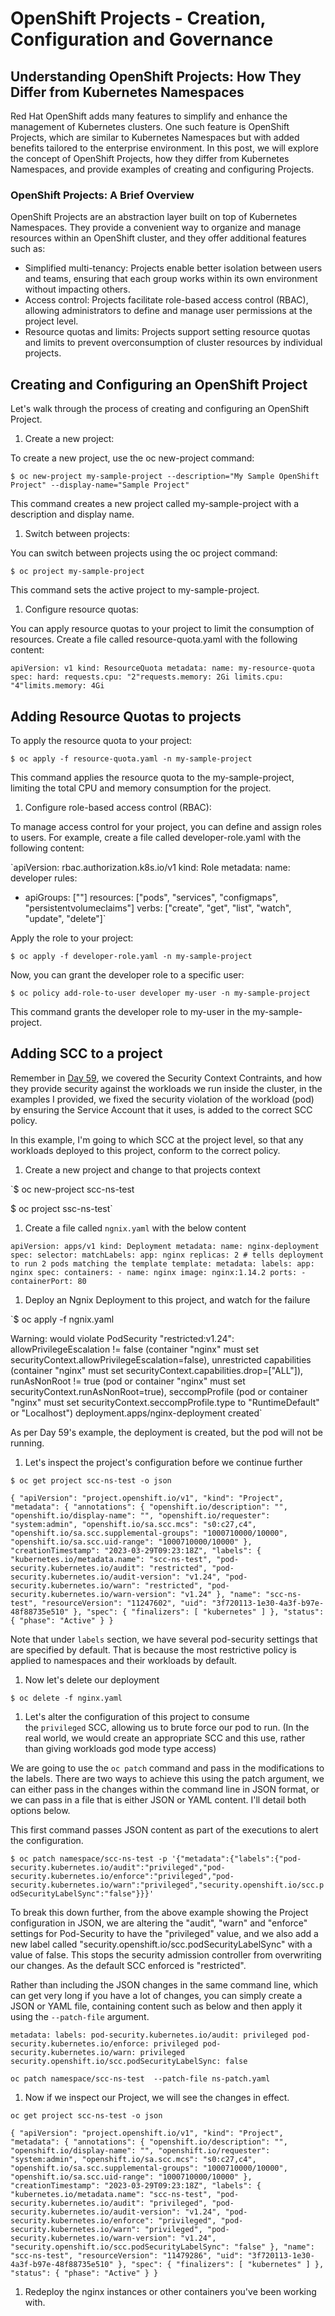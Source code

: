 # OpenShift Projects - Creation, Configuration and Governance

## Understanding OpenShift Projects: How They Differ from Kubernetes Namespaces

Red Hat OpenShift adds many features to simplify and enhance the management of Kubernetes clusters. One such feature is OpenShift Projects, which are similar to Kubernetes Namespaces but with added benefits tailored to the enterprise environment. In this post, we will explore the concept of OpenShift Projects, how they differ from Kubernetes Namespaces, and provide examples of creating and configuring Projects.

### OpenShift Projects: A Brief Overview

OpenShift Projects are an abstraction layer built on top of Kubernetes Namespaces. They provide a convenient way to organize and manage resources within an OpenShift cluster, and they offer additional features such as:

- Simplified multi-tenancy: Projects enable better isolation between users and teams, ensuring that each group works within its own environment without impacting others.
- Access control: Projects facilitate role-based access control (RBAC), allowing administrators to define and manage user permissions at the project level.
- Resource quotas and limits: Projects support setting resource quotas and limits to prevent overconsumption of cluster resources by individual projects.

## Creating and Configuring an OpenShift Project

Let's walk through the process of creating and configuring an OpenShift Project.

1. Create a new project:

To create a new project, use the oc new-project command:

`$ oc new-project my-sample-project --description="My Sample OpenShift Project" --display-name="Sample Project"`

This command creates a new project called my-sample-project with a description and display name.

1. Switch between projects:

You can switch between projects using the oc project command:

`$ oc project my-sample-project`

This command sets the active project to my-sample-project.

1. Configure resource quotas:

You can apply resource quotas to your project to limit the consumption of resources. Create a file called resource-quota.yaml with the following content:

`apiVersion: v1
kind: ResourceQuota
metadata:
  name: my-resource-quota
spec:
  hard:
    requests.cpu: "2"requests.memory: 2Gi
    limits.cpu: "4"limits.memory: 4Gi`

## Adding Resource Quotas to projects

To apply the resource quota to your project:

`$ oc apply -f resource-quota.yaml -n my-sample-project`

This command applies the resource quota to the my-sample-project, limiting the total CPU and memory consumption for the project.

1. Configure role-based access control (RBAC):

To manage access control for your project, you can define and assign roles to users. For example, create a file called developer-role.yaml with the following content:

`apiVersion: rbac.authorization.k8s.io/v1
kind: Role
metadata:
  name: developer
rules:
- apiGroups: [""]
  resources: ["pods", "services", "configmaps", "persistentvolumeclaims"]
  verbs: ["create", "get", "list", "watch", "update", "delete"]`

Apply the role to your project:

`$ oc apply -f developer-role.yaml -n my-sample-project`

Now, you can grant the developer role to a specific user:

`$ oc policy add-role-to-user developer my-user -n my-sample-project`

This command grants the developer role to my-user in the my-sample-project.

## Adding SCC to a project

Remember in [Day 59](https://github.com/MichaelCade/90DaysOfDevOps/blob/main/2023/day59.md), we covered the Security Context Contraints, and how they provide security against the workloads we run inside the cluster, in the examples I provided, we fixed the security violation of the workload (pod) by ensuring the Service Account that it uses, is added to the correct SCC policy.

In this example, I'm going to which SCC at the project level, so that any workloads deployed to this project, conform to the correct policy.

1. Create a new project and change to that projects context

`$ oc new-project scc-ns-test

$ oc project ssc-ns-test`

1. Create a file called `ngnix.yaml` with the below content

`apiVersion: apps/v1
kind: Deployment
metadata:
  name: nginx-deployment
spec:
  selector:
    matchLabels:
      app: nginx
  replicas: 2 # tells deployment to run 2 pods matching the template
  template:
    metadata:
      labels:
        app: nginx
    spec:
      containers:
      - name: nginx
        image: nginx:1.14.2
        ports:
        - containerPort: 80`

1. Deploy an Ngnix Deployment to this project, and watch for the failure

`$ oc apply -f ngnix.yaml

Warning: would violate PodSecurity "restricted:v1.24": allowPrivilegeEscalation != false (container "nginx" must set securityContext.allowPrivilegeEscalation=false), unrestricted capabilities (container "nginx" must set securityContext.capabilities.drop=["ALL"]), runAsNonRoot != true (pod or container "nginx" must set securityContext.runAsNonRoot=true), seccompProfile (pod or container "nginx" must set securityContext.seccompProfile.type to "RuntimeDefault" or "Localhost")
deployment.apps/nginx-deployment created`

As per Day 59's example, the deployment is created, but the pod will not be running.

1. Let's inspect the project's configuration before we continue further

`$ oc get project scc-ns-test -o json`

`{
    "apiVersion": "project.openshift.io/v1",
    "kind": "Project",
    "metadata": {
        "annotations": {
            "openshift.io/description": "",
            "openshift.io/display-name": "",
            "openshift.io/requester": "system:admin",
            "openshift.io/sa.scc.mcs": "s0:c27,c4",
            "openshift.io/sa.scc.supplemental-groups": "1000710000/10000",
            "openshift.io/sa.scc.uid-range": "1000710000/10000"
        },
        "creationTimestamp": "2023-03-29T09:23:18Z",
        "labels": {
            "kubernetes.io/metadata.name": "scc-ns-test",
            "pod-security.kubernetes.io/audit": "restricted",
            "pod-security.kubernetes.io/audit-version": "v1.24",
            "pod-security.kubernetes.io/warn": "restricted",
            "pod-security.kubernetes.io/warn-version": "v1.24"
        },
        "name": "scc-ns-test",
        "resourceVersion": "11247602",
        "uid": "3f720113-1e30-4a3f-b97e-48f88735e510"
    },
    "spec": {
        "finalizers": [
            "kubernetes"
        ]
    },
    "status": {
        "phase": "Active"
    }
}`

Note that under `labels` section, we have several pod-security settings that are specified by default. That is because the most restrictive policy is applied to namespaces and their workloads by default.

1. Now let's delete our deployment

`$ oc delete -f nginx.yaml`

1. Let's alter the configuration of this project to consume the `privileged` SCC, allowing us to brute force our pod to run. (In the real world, we would create an appropriate SCC and this use, rather than giving workloads god mode type access)

We are going to use the `oc patch` command and pass in the modifications to the labels. There are two ways to achieve this using the patch argument, we can either pass in the changes within the command line in JSON format, or we can pass in a file that is either JSON or YAML content. I'll detail both options below.

This first command passes JSON content as part of the executions to alert the configuration.

`$ oc patch namespace/scc-ns-test -p '{"metadata":{"labels":{"pod-security.kubernetes.io/audit":"privileged","pod-security.kubernetes.io/enforce":"privileged","pod-security.kubernetes.io/warn":"privileged","security.openshift.io/scc.podSecurityLabelSync":"false"}}}'`

To break this down further, from the above example showing the Project configuration in JSON, we are altering the "audit", "warn" and "enforce" settings for Pod-Security to have the "privileged" value, and we also add a new label called "security.openshift.io/scc.podSecurityLabelSync" with a value of false. This stops the security admission controller from overwriting our changes. As the default SCC enforced is "restricted".

Rather than including the JSON changes in the same command line, which can get very long if you have a lot of changes, you can simply create a JSON or YAML file, containing content such as below and then apply it using the `--patch-file` argument.

`metadata:
  labels:
    pod-security.kubernetes.io/audit: privileged
    pod-security.kubernetes.io/enforce: privileged
    pod-security.kubernetes.io/warn: privileged
    security.openshift.io/scc.podSecurityLabelSync: false`

`oc patch namespace/scc-ns-test  --patch-file ns-patch.yaml`

1. Now if we inspect our Project, we will see the changes in effect.

`oc get project scc-ns-test -o json`

`{
    "apiVersion": "project.openshift.io/v1",
    "kind": "Project",
    "metadata": {
        "annotations": {
            "openshift.io/description": "",
            "openshift.io/display-name": "",
            "openshift.io/requester": "system:admin",
            "openshift.io/sa.scc.mcs": "s0:c27,c4",
            "openshift.io/sa.scc.supplemental-groups": "1000710000/10000",
            "openshift.io/sa.scc.uid-range": "1000710000/10000"
        },
        "creationTimestamp": "2023-03-29T09:23:18Z",
        "labels": {
            "kubernetes.io/metadata.name": "scc-ns-test",
            "pod-security.kubernetes.io/audit": "privileged",
            "pod-security.kubernetes.io/audit-version": "v1.24",
            "pod-security.kubernetes.io/enforce": "privileged",
            "pod-security.kubernetes.io/warn": "privileged",
            "pod-security.kubernetes.io/warn-version": "v1.24",
            "security.openshift.io/scc.podSecurityLabelSync": "false"
        },
        "name": "scc-ns-test",
        "resourceVersion": "11479286",
        "uid": "3f720113-1e30-4a3f-b97e-48f88735e510"
    },
    "spec": {
        "finalizers": [
            "kubernetes"
        ]
    },
    "status": {
        "phase": "Active"
    }
}`

1. Redeploy the nginx instances or other containers you've been working with.
